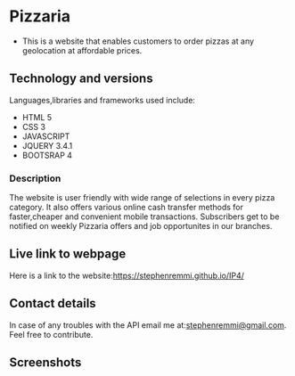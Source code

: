 # Pizzaria
+ This is a website that enables customers to order pizzas at any geolocation at affordable prices.

## Technology and versions
Languages,libraries and frameworks used include:
+ HTML 5
+ CSS 3
+ JAVASCRIPT
+ JQUERY 3.4.1
+ BOOTSRAP 4
### Description
The website is user friendly with wide range of selections in every pizza category.
It also offers various online cash transfer methods for faster,cheaper and convenient mobile transactions.
Subscribers get to be notified on weekly Pizzaria offers and job opportunites in our branches.

## Live link to webpage
Here is a link to the website:https://stephenremmi.github.io/IP4/

## Contact details
In case of any troubles with the API email me at:stephenremmi@gmail.com.
Feel free to contribute.

## Screenshots

